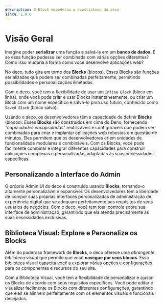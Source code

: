 ```yaml
---
description: O Block empoderam o ecossistema da deco
since: 1.0.0
---
```


# Visão Geral

Imagine poder **serializar** uma função e salvá-la em um **banco de dados**. E
se essa função pudesse ser combinada com várias opções diferentes? Como isso
mudaria a forma como você desenvolve aplicações web?

No deco, tudo gira em torno dos **Blocks** (blocos). Esses Blocks são funções
serializadas que podem ser combinadas perfeitamente, permitindo possibilidades e
personalizações ilimitadas.

Com o deco, você tem a flexibilidade de usar um `Inline Block` (bloco em linha),
onde você pode criar e usar Blocks instantaneamente, ou criar um Block com um
nome específico e salvá-lo para uso futuro, conhecido como `Saved Block` (bloco
salvo).

Usando o _deco_, os desenvolvedores têm a capacidade de definir **Blocks**
(blocos). Esses **Blocks** são construídos em cima do Deno, fornecendo
_"capacidades encapsuladas"_ reutilizáveis e configuráveis que podem ser
combinadas para criar e implantar aplicações web robustas em questão de minutos.
Eles permitem que os desenvolvedores criem unidades de funcionalidade modulares
e combináveis. Com os Blocks, você pode facilmente combinar e integrar
diferentes capacidades para construir aplicações complexas e personalizadas
adaptadas às suas necessidades específicas.

## Personalizando a Interface do Admin

O próprio Admin UI do deco é construído usando **Blocks**, tornando-o altamente
personalizável e expansível. Os desenvolvedores têm a liberdade de compor suas
próprias interfaces personalizadas de administração de experiência digital que
se adequam perfeitamente aos requisitos de seus usuários de negócios. Com o
deco, você tem total controle sobre sua interface de administração, garantindo
que ela atenda precisamente às suas necessidades exclusivas.

## Biblioteca Visual: Explore e Personalize os Blocks

Além do poderoso framework de **Blocks**, o deco oferece uma _abrangente
biblioteca visual_ que permite que você **navegue por seus blocos**. Essa
biblioteca visual capacita você a explorar várias opções e configurações para os
componentes e recursos do seu site.

Com a Biblioteca Visual, você tem a flexibilidade de personalizar e ajustar os
Blocks de acordo com seus requisitos específicos. Você pode editar e visualizar
facilmente os Blocks com diferentes configurações, garantindo que eles se
alinhem perfeitamente com os elementos visuais e funcionais desejados.
